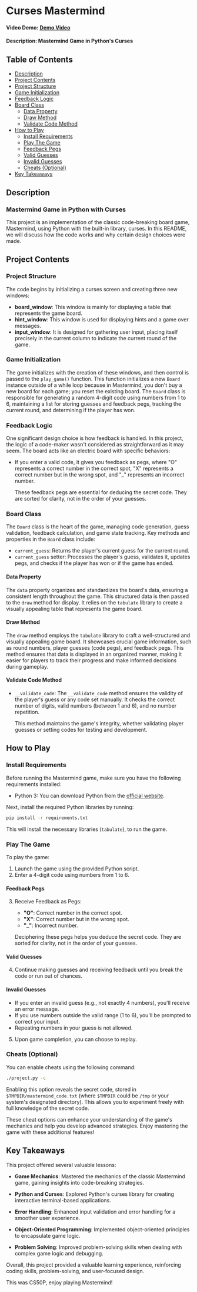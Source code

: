 # Curses Mastermind

#### Video Demo:  [Demo Video](https://youtube.com/)

#### Description: Mastermind Game in Python's Curses

## Table of Contents
- [Description](#description)
- [Project Contents](#project-contents)
- [Project Structure](#project-structure)
- [Game Initialization](#game-initialization)
- [Feedback Logic](#feedback-logic)
- [Board Class](#board-class)
  - [Data Property](#data-property)
  - [Draw Method](#draw-method)
  - [Validate Code Method](#validate-code-method)
- [How to Play](#how-to-play)
  - [Install Requirements](#install-requirements)
  - [Play The Game](#play-the-game)
  - [Feedback Pegs](#feedback-pegs)
  - [Valid Guesses](#valid-guesses)
  - [Invalid Guesses](#invalid-guesses)
  - [Cheats (Optional)](#cheats-optional)
- [Key Takeaways](#key-takeaways)

## Description

### Mastermind Game in Python with Curses

This project is an implementation of the classic code-breaking board game, Mastermind, using Python with the built-in library, curses. In this README, we will discuss how the code works and why certain design choices were made.

## Project Contents

### Project Structure

The code begins by initializing a curses screen and creating three new windows:

- **board_window**: This window is mainly for displaying a table that represents the game board.
- **hint_window**: This window is used for displaying hints and a game over messages.
- **input_window**: It is designed for gathering user input, placing itself precisely in the current column to indicate the current round of the game.

### Game Initialization

The game initializes with the creation of these windows, and then control is passed to the `play_game()` function. This function initializes a new `Board` instance outside of a while loop because in Mastermind, you don't buy a new board for each game; you reset the existing board. The `Board` class is responsible for generating a random 4-digit code using numbers from 1 to 6, maintaining a list for storing guesses and feedback pegs, tracking the current round, and determining if the player has won.

### Feedback Logic

One significant design choice is how feedback is handled. In this project, the logic of a code-maker wasn't considered as straightforward as it may seem. The board acts like an electric board with specific behaviors:

- If you enter a valid code, it gives you feedback as pegs, where "O" represents a correct number in the correct spot, "X" represents a correct number but in the wrong spot, and "_" represents an incorrect number.

   These feedback pegs are essential for deducing the secret code. They are sorted for clarity, not in the order of your guesses.

### Board Class

The `Board` class is the heart of the game, managing code generation, guess validation, feedback calculation, and game state tracking. Key methods and properties in the `Board` class include:

- `current_guess`: Returns the player's current guess for the current round.
- `current_guess` setter: Processes the player's guess, validates it, updates pegs, and checks if the player has won or if the game has ended.

#### Data Property

The `data` property organizes and standardizes the board's data, ensuring a consistent length throughout the game. This structured data is then passed to the `draw` method for display. It relies on the `tabulate` library to create a visually appealing table that represents the game board.

#### Draw Method

The `draw` method employs the `tabulate` library to craft a well-structured and visually appealing game board. It showcases crucial game information, such as round numbers, player guesses (code pegs), and feedback pegs. This method ensures that data is displayed in an organized manner, making it easier for players to track their progress and make informed decisions during gameplay.

#### Validate Code Method

- `__validate_code`: The `__validate_code` method ensures the validity of the player's guess or any code set manually. It checks the correct number of digits, valid numbers (between 1 and 6), and no number repetition.

   This method maintains the game's integrity, whether validating player guesses or setting codes for testing and development.

## How to Play

### Install Requirements

Before running the Mastermind game, make sure you have the following requirements installed:

- Python 3: You can download Python from the [official website](https://www.python.org/downloads/).

Next, install the required Python libraries by running:

```bash
pip install -r requirements.txt
```

This will install the necessary libraries (`tabulate`), to run the game.

### Play The Game

To play the game:

1. Launch the game using the provided Python script.
2. Enter a 4-digit code using numbers from 1 to 6.

#### Feedback Pegs

3. Receive Feedback as Pegs:

   - **"O"**: Correct number in the correct spot.
   - **"X"**: Correct number but in the wrong spot.
   - **"_"**: Incorrect number.

   Deciphering these pegs helps you deduce the secret code. They are sorted for clarity, not in the order of your guesses.

#### Valid Guesses

4. Continue making guesses and receiving feedback until you break the code or run out of chances.

#### Invalid Guesses

   - If you enter an invalid guess (e.g., not exactly 4 numbers), you'll receive an error message.
   - If you use numbers outside the valid range (1 to 6), you'll be prompted to correct your input.
   - Repeating numbers in your guess is not allowed.

5. Upon game completion, you can choose to replay.

### Cheats (Optional)

You can enable cheats using the following command:

```bash
./project.py -c
```

Enabling this option reveals the secret code, stored in `$TMPDIR/mastermind_code.txt` (where `$TMPDIR` could be `/tmp` or your system's designated directory). This allows you to experiment freely with full knowledge of the secret code.

These cheat options can enhance your understanding of the game's mechanics and help you develop advanced strategies. Enjoy mastering the game with these additional features!

## Key Takeaways

This project offered several valuable lessons:

- **Game Mechanics**: Mastered the mechanics of the classic Mastermind game, gaining insights into code-breaking strategies.

- **Python and Curses**: Explored Python's curses library for creating interactive terminal-based applications.

- **Error Handling**: Enhanced input validation and error handling for a smoother user experience.

- **Object-Oriented Programming**: Implemented object-oriented principles to encapsulate game logic.

- **Problem Solving**: Improved problem-solving skills when dealing with complex game logic and debugging.

Overall, this project provided a valuable learning experience, reinforcing coding skills, problem-solving, and user-focused design.

This was CS50P, enjoy playing Mastermind!
